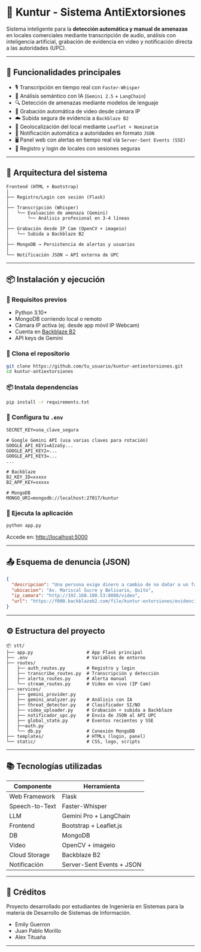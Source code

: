 # 🦅 Kuntur - Sistema AntiExtorsiones

Sistema inteligente para la **detección automática y manual de amenazas** en locales comerciales mediante transcripción de audio, análisis con inteligencia artificial, grabación de evidencia en video y notificación directa a las autoridades (UPC).

---

## 🚨 Funcionalidades principales

- 🎙️ Transcripción en tiempo real con `Faster-Whisper`
- 🧠 Análisis semántico con IA (`Gemini 2.5` + `LangChain`)
- 🔍 Detección de amenazas mediante modelos de lenguaje
- 🎥 Grabación automática de video desde cámara IP
- ☁️ Subida segura de evidencia a `Backblaze B2`
- 📍 Geolocalización del local mediante `Leaflet + Nominatim`
- 🔔 Notificación automática a autoridades en formato `JSON`
- 🖥️ Panel web con alertas en tiempo real vía `Server-Sent Events (SSE)`
- 🔐 Registro y login de locales con sesiones seguras

---

## 🧱 Arquitectura del sistema

```
Frontend (HTML + Bootstrap)
│
├── Registro/Login con sesión (Flask)
│
├── Transcripción (Whisper)
│   └── Evaluación de amenaza (Gemini)
│       └── Análisis profesional en 3-4 líneas
│
├── Grabación desde IP Cam (OpenCV + imageio)
│   └── Subida a Backblaze B2
│
├── MongoDB → Persistencia de alertas y usuarios
│
└── Notificación JSON → API externa de UPC
```

---

## 📦 Instalación y ejecución

### 🔧 Requisitos previos

- Python 3.10+
- MongoDB corriendo local o remoto
- Cámara IP activa (ej. desde app móvil IP Webcam)
- Cuenta en [Backblaze B2](https://www.backblaze.com/b2/cloud-storage.html)
- API keys de Gemini

### 📁 Clona el repositorio

```bash
git clone https://github.com/tu_usuario/kuntur-antiextorsiones.git
cd kuntur-antiextorsiones
```

### 📦 Instala dependencias

```bash
pip install -r requirements.txt
```

### 🔑 Configura tu `.env`

```env
SECRET_KEY=una_clave_segura

# Google Gemini API (usa varias claves para rotación)
GOOGLE_API_KEY1=AIzaSy...
GOOGLE_API_KEY2=...
GOOGLE_API_KEY3=...
...

# Backblaze
B2_KEY_ID=xxxxx
B2_APP_KEY=xxxxx

# MongoDB
MONGO_URI=mongodb://localhost:27017/kuntur
```

### 🚀 Ejecuta la aplicación

```bash
python app.py
```

Accede en: [http://localhost:5000](http://localhost:5000)

---

## 📤 Esquema de denuncia (JSON)

```json
{
  "descripcion": "Una persona exige dinero a cambio de no dañar a un familiar. Nivel: CRÍTICO. Recomendación: contactar autoridades.",
  "ubicacion": "Av. Mariscal Sucre y Belisario, Quito",
  "ip_camara": "http://192.168.100.53:8080/video",
  "url": "https://f000.backblazeb2.com/file/kuntur-extorsiones/evidencia_1720983872.mp4"
}
```

---

## ⚙️ Estructura del proyecto

```
📦 stt/
├── app.py                    # App Flask principal
├── .env                      # Variables de entorno
├── routes/
│   ├── auth_routes.py        # Registro y login
│   ├── transcribe_routes.py  # Transcripción y detección
│   ├── alerta_routes.py      # Alerta manual
│   └── stream_routes.py      # Video en vivo (IP Cam)
├── services/
│   ├── gemini_provider.py
│   ├── gemini_analyzer.py    # Análisis con IA
│   ├── threat_detector.py    # Clasificador SI/NO
│   ├── video_uploader.py     # Grabación + subida a Backblaze
│   ├── notificador_upc.py    # Envío de JSON al API UPC
│   ├── global_state.py       # Eventos recientes y SSE
│   ├──auth.py
│   └── db.py                 # Conexión MongoDB
├── templates/                # HTMLs (login, panel)
└── static/                   # CSS, logo, scripts
```

---

## 📚 Tecnologías utilizadas

| Componente      | Herramienta                  |
|----------------|------------------------------|
| Web Framework   | Flask                        |
| Speech-to-Text  | Faster-Whisper               |
| LLM             | Gemini Pro + LangChain       |
| Frontend        | Bootstrap + Leaflet.js       |
| DB              | MongoDB                      |
| Video           | OpenCV + imageio             |
| Cloud Storage   | Backblaze B2                 |
| Notificación    | Server-Sent Events + JSON    |

---
## 🤝 Créditos

Proyecto desarrollado por estudiantes de Ingeniería en Sistemas para la materia de Desarrollo de Sistemas de Información.

- Emily Guerron
- Juan Pablo Morillo  
- Alex Tituaña  


---

